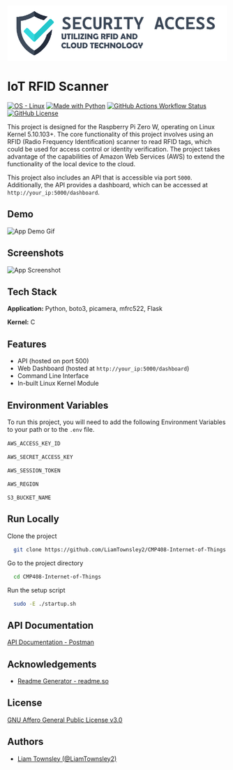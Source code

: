 
![Logo](./.github/logo.png)


# IoT RFID Scanner
[![OS - Linux](https://img.shields.io/badge/OS-Linux-blue?logo=linux&logoColor=white)](https://www.linux.org/ "Go to Linux homepage") 
[![Made with Python](https://img.shields.io/badge/Python->=3.8-blue?logo=python&logoColor=white)](https://python.org "Go to Python homepage")
[![GitHub Actions Workflow Status](https://img.shields.io/github/actions/workflow/status/LiamTownsley2/Security-Access/codeql.yml?label=codeql)](https://github.com/LiamTownsley2/Security-Access/actions/workflows/codeql.yml)
[![GitHub License](https://img.shields.io/github/license/LiamTownsley2/Security-Access?cacheSeconds=120)](./LICENSE)

This project is designed for the Raspberry Pi Zero W, operating on Linux Kernel 5.10.103+. The core functionality of this project involves using an RFID (Radio Frequency Identification) scanner to read RFID tags, which could be used for access control or identity verification. The project takes advantage of the capabilities of Amazon Web Services (AWS) to extend the functionality of the local device to the cloud.

This project also includes an API that is accessible via port `5000`. Additionally, the API provides a dashboard, which can be accessed at `http://your_ip:5000/dashboard`.
## Demo

![App Demo Gif](https://via.placeholder.com/468x300?text=App+Demo+Gif)


## Screenshots

![App Screenshot](https://via.placeholder.com/468x300?text=App+Screenshot+Here)


## Tech Stack

**Application:** Python, boto3, picamera, mfrc522, Flask

**Kernel:** C


## Features

- API (hosted on port 500)
- Web Dashboard (hosted at `http://your_ip:5000/dashboard`)
- Command Line Interface
- In-built Linux Kernel Module


## Environment Variables

To run this project, you will need to add the following Environment Variables to your path or to the `.env` file.

`AWS_ACCESS_KEY_ID`

`AWS_SECRET_ACCESS_KEY`

`AWS_SESSION_TOKEN`

`AWS_REGION`

`S3_BUCKET_NAME`



## Run Locally

Clone the project

```bash
  git clone https://github.com/LiamTownsley2/CMP408-Internet-of-Things.git
```

Go to the project directory

```bash
  cd CMP408-Internet-of-Things
```

Run the setup script
```bash
  sudo -E ./startup.sh
```


## API Documentation

[API Documentation - Postman](https://cmp315.postman.co/workspace/New-Team-Workspace~ef0c1772-3d09-4444-98f4-23cfd4ed276a/collection/17093352-3ed4eabc-e8e3-4db1-9764-f164260748e8?action=share&creator=17093352)


## Acknowledgements

 - [Readme Generator - readme.so](https://readme.so/)
## License

[GNU Affero General Public License v3.0](./LICENSE)


## Authors

- [Liam Townsley (@LiamTownsley2)](https://www.github.com/LiamTownsley2)

